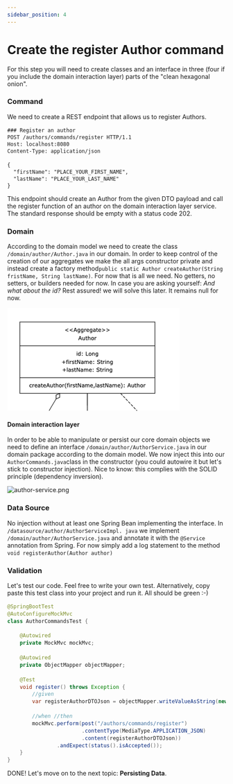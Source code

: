 ```yaml
---
sidebar_position: 4
---
```


# Create the register Author command

For this step you will need to create classes and an interface in three (four if you include the domain 
interaction layer) parts of the "clean hexagonal onion".

### Command

We need to create a REST endpoint that allows us to register Authors.

```http request
### Register an author
POST /authors/commands/register HTTP/1.1
Host: localhost:8080
Content-Type: application/json

{
  "firstName": "PLACE_YOUR_FIRST_NAME",
  "lastName": "PLACE_YOUR_LAST_NAME"
}
```
This endpoint should create an Author from the given DTO payload and call the register function of an author on the 
domain interaction layer service. The standard response should be empty with a status code 202.

### Domain

According to the domain model we need to create the class ```/domain/author/Author.java``` in our domain. In order to 
keep control of the creation of our aggregates we make the all args constructor private and instead create a 
factory method```public static Author createAuthor(String fristName, String lastName)```.
For now that is all we need. No getters, no setters, or builders needed for now. In case you are asking yourself: 
_And what about the id?_ Rest assured! we will solve this later. It remains null for now.

![author.png](author.png)

#### Domain interaction layer
In order to be able to manipulate or persist our core domain objects we need to define an interface
```/domain/author/AuthorService.java``` in our domain package according to the domain model. We now inject this into 
our ```AuthorCommands.java```class in the constructor (you could autowire it but let's stick to constructor injection).
Nice to know: this complies with the SOLID principle (dependency inversion).

![author-service.png](author-service.png)

### Data Source
No injection without at least one Spring Bean implementing the interface. In ```/datasource/author/AuthorServiceImpl.
java``` we implement ```/domain/author/AuthorService.java``` and annotate it with the ```@Service``` annotation from Spring. 
For now simply add a log statement to the method 
```void registerAuthor(Author author)```

### Validation
Let's test our code. Feel free to write your own test. Alternatively, copy paste this test class into your project 
and run it. All should be green :-)

```java
@SpringBootTest
@AutoConfigureMockMvc
class AuthorCommandsTest {

    @Autowired
    private MockMvc mockMvc;

    @Autowired
    private ObjectMapper objectMapper;

    @Test
    void register() throws Exception {
        //given
        var registerAuthorDTOJson = objectMapper.writeValueAsString(new RegisterAuthorDTO("firstName", "lastName"));

        //when //then
        mockMvc.perform(post("/authors/commands/register")
                        .contentType(MediaType.APPLICATION_JSON)
                        .content(registerAuthorDTOJson))
                .andExpect(status().isAccepted());
    }
}
```

DONE! Let's move on to the next topic: **Persisting Data**.





